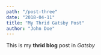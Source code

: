 ```yaml
---
path: "/post-three"
date: "2018-04-11"
title: "My Thrid Gatsby Post"
author: "John Doe"
---
```


This is my **thrid blog** post in *Gatsby*